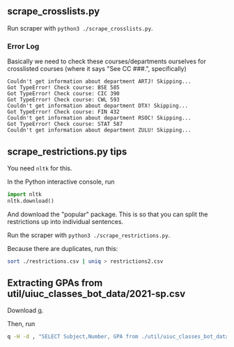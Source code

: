 ## scrape_crosslists.py 

Run scraper with `python3 ./scrape_crosslists.py`.

### Error Log

Basically we need to check these courses/departments ourselves for crosslisted courses (where it says "See CC ###.", specifically)

```
Couldn't get information about department ARTJ! Skipping...
Got TypeError! Check course: BSE 585
Got TypeError! Check course: CIC 390
Got TypeError! Check course: CWL 593
Couldn't get information about department DTX! Skipping...
Got TypeError! Check course: FIN 432
Couldn't get information about department RSOC! Skipping...
Got TypeError! Check course: STAT 587
Couldn't get information about department ZULU! Skipping...
```

## scrape_restrictions.py tips

You need `nltk` for this.

In the Python interactive console, run 

```py
import nltk
nltk.download()
```

And download the "popular" package. This is so that you can split the restrictions up into individual sentences.

Run the scraper with `python3 ./scrape_restrictions.py`. 

Because there are duplicates, run this: 

```sh
sort ./restrictions.csv | uniq > restrictions2.csv
```

## Extracting GPAs from util/uiuc_classes_bot_data/2021-sp.csv

Download [q](https://harelba.github.io/q/).

Then, run

```sh
q -H -d , "SELECT Subject,Number, GPA from ./util/uiuc_classes_bot_data/2021-sp.csv GROUP BY Subject,Number, GPA" > out.csv
```